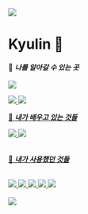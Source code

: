 <img src="https://capsule-render.vercel.app/api?type=waving&color=0:ed9d0b,100:f94001&height=300&section=header&text=Hello,%20World!&fontSize=90" />

# Kyulin 🫶
🍊 ***나를 알아갈 수 있는 곳***
<br>
<br>
<a href="https://www.notion.so/0f9b079b73864de8a35df2cc33ad9515?pvs=4"><img src="https://img.shields.io/badge/Notion-000000?style=flat&logo=Notion&logoColor=white" />



<img src="https://github-readme-stats.vercel.app/api/top-langs/?username=kyulin-Kim&layout=compact"> 
<img src="https://github-readme-stats.vercel.app/api?username=kyulin-Kim&show_icons=true">

🌱 ***내가 배우고 있는 것들***
<div align="left">
	<img src="https://img.shields.io/badge/Java-007396?style=flat&logo=Java&logoColor=white" />
	<img src="https://img.shields.io/badge/MariaDB-003545?style=flat&logo=MariaDB&logoColor=white" />

  	
</div>
<br>

🌱 ***내가 사용했던 것들***
<br>
<br>
<div align = "left">
<img src="https://img.shields.io/badge/Oracle-F80000?style=flat&logo=Oracle&logoColor=white" />
<img src="https://img.shields.io/badge/Android Studio-3DDC84?style=flat&logo=Android Studio&logoColor=white" />
 <img src="https://img.shields.io/badge/JavaScript-F7DF1E?style=flat&logo=JavaScript&logoColor=white" />
  <img src="https://img.shields.io/badge/MySQL-4479A1?style=flat&logo=MySQL&logoColor=white" />
<img src="https://img.shields.io/badge/Python-3776AB?style=flat&logo=Python&logoColor=white" />	
</div>
<br>



<img src="https://capsule-render.vercel.app/api?type=waving&color=0:ed9d0b,100:f94001&height=100&section=footer" />
<!--
**kyulin-Kim/kyulin-Kim** is a ✨ _special_ ✨ repository because its `README.md` (this file) appears on your GitHub profile.



Here are some ideas to get you started:

- 🔭 I’m currently working on ...
- 🌱 I’m currently learning ...
- 👯 I’m looking to collaborate on ...
- 🤔 I’m looking for help with ...
- 💬 Ask me about ...
- 📫 How to reach me: ...
- 😄 Pronouns: ...
- ⚡ Fun fact: ...
-->

